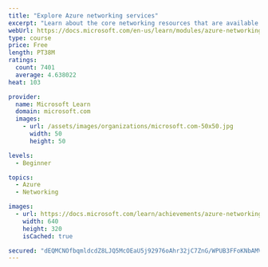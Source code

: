 ```yaml
---
title: "Explore Azure networking services"
excerpt: "Learn about the core networking resources that are available in Azure, such as Virtual Networks, VPN Gateway, and ExpressRoute."
webUrl: https://docs.microsoft.com/en-us/learn/modules/azure-networking-fundamentals/
type: course
price: Free
length: PT38M
ratings:
  count: 7401
  average: 4.638022
heat: 103

provider:
  name: Microsoft Learn
  domain: microsoft.com
  images:
    - url: /assets/images/organizations/microsoft.com-50x50.jpg
      width: 50
      height: 50

levels:
  - Beginner

topics:
  - Azure
  - Networking

images:
  - url: https://docs.microsoft.com/learn/achievements/azure-networking-fundamentals-social.png
    width: 640
    height: 320
    isCached: true

secured: "dEQMCNOfbqmldcdZ8LJQ5McOEaU5j92976oAhr32jC7ZnG/WPUB3FFoKNbAMVM9MbJYg2FmhLmCgq7WF9EGy6B/OaGxV6pfXsEi3KdNEBkWjK+HlYJwbE6OqonFhAMaVzpiQOrv58vVtUC1RBrwIpq3okTP4hgYNPmmOvmF/nCV0xdB2v3mTBPEgx0beUYtoVE1Th+IyM3B01x6lKbIzXpQ4hENrKOiuTy4lRO4Zs5jtqWSBP98DvcqsxM1cimpBqsPKPqEXlZpE/6P1gznnY7U8sSiGsuk6vSP5bZCz/MbrqTuGiCxdmsgz3T7wiyzlzZDihvd2vPaqeyUmHGRhUPucuEs7qOeGpri3Yx4Ak8+wm20Svaz/avUY2aN+xeGNz83bSVcOGM2nMoQMV1sGVp6TyhzDdPmxlpZEyIAo0NY=;n3r5j5Qslruw9XJqylavnQ=="
---
```


